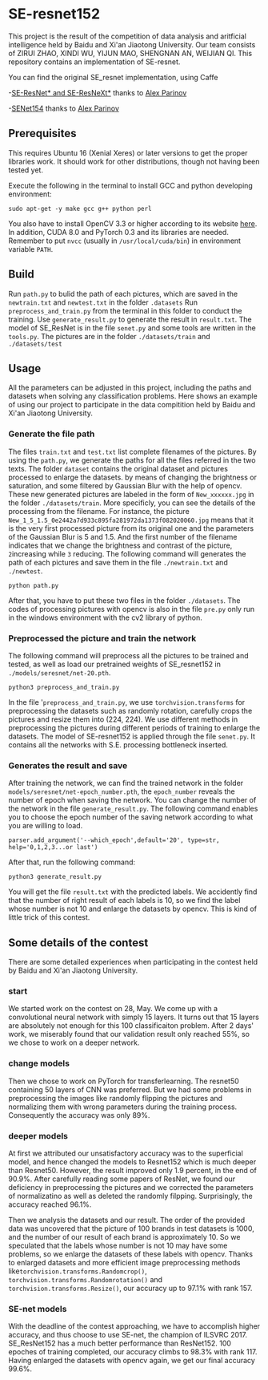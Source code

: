 # SE-resnet152
This project is the result of the competition of data analysis and aritficial intelligence held by Baidu and Xi'an Jiaotong University. Our team consists of ZIRUI ZHAO, XINDI WU, YIJUN MAO, SHENGNAN AN, WEIJIAN QI.
This repository contains an implementation of SE-resnet.

You can find the original SE_resnet implementation, using Caffe

-[SE-ResNet* and SE-ResNeXt*](https://github.com/hujie-frank/SENet) thanks to [Alex Parinov](https://github.com/creafz)

-[SENet154](https://github.com/hujie-frank/SENet) thanks to [Alex Parinov](https://github.com/creafz)

## Prerequisites
This requires Ubuntu 16 (Xenial Xeres) or later versions to get the proper libraries work. It should work for other distributions, though not having been tested yet. 

Execute the following in the terminal to install GCC and python developing environment:
```
sudo apt-get -y make gcc g++ python perl
```
You also have to install OpenCV 3.3 or higher according to its website [here](https://docs.opencv.org/3.3.1/d7/d9f/tutorial_linux_install.html).
In addition, CUDA 8.0 and PyTorch 0.3 and its libraries are needed. Remember to put `nvcc` (usually in `/usr/local/cuda/bin`) in environment variable `PATH`.

## Build
Run `path.py` to bulid the path of each pictures, which are saved in the `newtrain.txt` and `newtest.txt` in the folder `.datasets`
Run `preprocess_and_train.py` from the terminal in this folder to conduct the training.
Use `generate_result.py` to generate the result in `result.txt`.
The model of SE_ResNet is in the file `senet.py` and some tools are written in the `tools.py`.
The pictures are in the folder `./datasets/train` and `./datasets/test`

## Usage
All the parameters can be adjusted in this project, including the paths and datasets when solving any classification problems. Here shows an example of using our project to participate in the data compitition held by Baidu and Xi'an Jiaotong University.

### Generate the file path
The files `train.txt` and `test.txt` list complete filenames of the pictures. By using the `path.py`, we generate the paths for all the files referred in the two texts. The folder `dataset` contains the original dataset and pictures processed to enlarge the datasets. by means of changing the brightness or saturation, and some filtered by Gaussian Blur with the help of opencv. These new generated pictures are labeled in the form of `New_xxxxxx.jpg` in the folder `./datasets/train`. More specificly, you can see the details of the processing from the filename. For instance, the picture `New_1_5_1.5_0e2442a7d933c895fa281972da1373f082020060.jpg` means that it is the very first processed picture from its original one and the parameters of the Gaussian Blur is 5 and 1.5. And the first number of the filename indicates that we change the brightness and contrast of the picture, `2`increasing while `3` reducing.
The following command will generates the path of each pictures and save them in the file `./newtrain.txt` and `./newtest`.
```
python path.py 
```
After that, you have to put these two files in the folder `./datasets`.
The codes of processing pictures with opencv is also in the file `pre.py` only run in the windows environment with the cv2 library of python.

### Preprocessed the picture and train the network
The following command will preprocess all the pictures to be trained and tested, as well as load our pretrained weights of SE_resnet152 in `./models/seresnet/net-20.pth`.
```
python3 preprocess_and_train.py
```
In the file '`preprocess_and_train.py`, we use `torchvision.transforms` for preprocessing the datasets such as randomly rotation, carefully crops the pictures and resize them into (224, 224). We use different methods in preprocessing the pictures during different periods of training to enlarge the datasets. 
The model of SE-resnet152 is applied through the file `senet.py`. It contains all the networks with S.E. processing bottleneck inserted.

### Generates the result and save
After training the network, we can find the trained network in the folder `models/seresnet/net-epoch_number.pth`, the `epoch_number` reveals the number of epoch when saving the network. You can change the number of the network in the file `generate_result.py`. The following command enables you to choose the epoch number of the saving network according to what you are willing to load.
```
parser.add_argument('--which_epoch',default='20', type=str, help='0,1,2,3...or last')
```
After that, run the following command:
```
python3 generate_result.py
```
You will get the file `result.txt` with the predicted labels.
We accidently find that the number of right result of each labels is 10, so we find the label whose number is not 10 and enlarge the datasets by opencv. This is kind of little trick of this contest.

## Some details of the contest
There are some detailed experiences when participating in the contest held by Baidu and Xi'an Jiaotong University. 

### start
We started work on the contest on 28, May. We come up with a convolutional neural network with simply 15 layers. It turns out that 15 layers are absolutely not enough for this 100 classificaiton problem. After 2 days' work, we miserably found that our validation result only reached 55%, so we chose to work on a deeper network.

### change models
Then we chose to work on PyTorch for transferlearning. The resnet50 containing 50 layers of CNN was preferred. But we had some problems in preprocessing the images like randomly flipping the pictures and normalizing them with wrong parameters during the training process. Consequently the accuracy was only 89%.

### deeper models
At first we attributed our unsatisfactory accuracy was to the superficial model, and hence changed the models to Resnet152 which is much deeper than Resnet50. However, the result improved only 1.9 percent, in the end of 90.9%. After carefully reading some papers of ResNet, we found our deficiency in preprocessing the pictures and we corrected the parameters of normalizatino as well as deleted the randomly filpping. Surprisingly, the accuracy reached 96.1%.

Then we analysis the datasets and our result. The order of the provided data was uncovered that the picture of 100 brands in test datasets is 1000, and the number of our result of each brand is approximately 10. So we speculated that the labels whose number is not 10 may have some problems, so we enlarge the datasets of these labels with opencv. 
Thanks to enlarged datasets and more efficient image preprocessing methods like`torchvision.transforms.Randomcrop()`, `torchvision.transforms.Randomrotation()` and `torchvision.transforms.Resize()`, our accuracy up to 97.1% with rank 157.

### SE-net models
With the deadline of the contest approaching, we have to accomplish higher accuracy, and thus choose to use SE-net, the champion of ILSVRC 2017. SE_ResNet152 has a much better performance than ResNet152. 100 epoches of training completed, our accuracy climbs to 98.3% with rank 117.
Having enlarged the datasets with opencv again, we get our final accuracy 99.6%.


